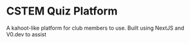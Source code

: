 # CSTEM Quiz Platform

A kahoot-like platform for club members to use. Built using NextJS and V0.dev to assist
